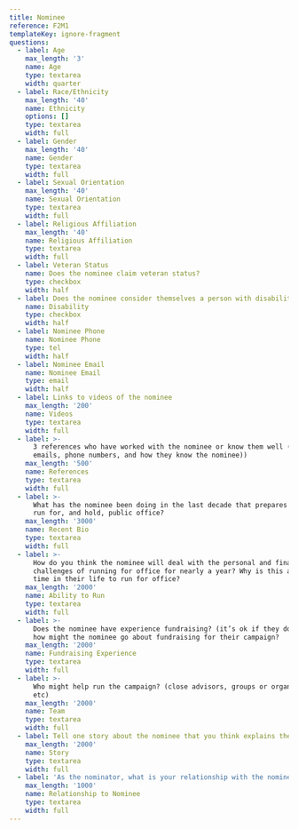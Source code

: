 ```yaml
---
title: Nominee
reference: F2M1
templateKey: ignore-fragment
questions:
  - label: Age
    max_length: '3'
    name: Age
    type: textarea
    width: quarter
  - label: Race/Ethnicity
    max_length: '40'
    name: Ethnicity
    options: []
    type: textarea
    width: full
  - label: Gender
    max_length: '40'
    name: Gender
    type: textarea
    width: full
  - label: Sexual Orientation
    max_length: '40'
    name: Sexual Orientation
    type: textarea
    width: full
  - label: Religious Affiliation
    max_length: '40'
    name: Religious Affiliation
    type: textarea
    width: full
  - label: Veteran Status
    name: Does the nominee claim veteran status?
    type: checkbox
    width: half
  - label: Does the nominee consider themselves a person with disabilities?
    name: Disability
    type: checkbox
    width: half
  - label: Nominee Phone
    name: Nominee Phone
    type: tel
    width: half
  - label: Nominee Email
    name: Nominee Email
    type: email
    width: half
  - label: Links to videos of the nominee
    max_length: '200'
    name: Videos
    type: textarea
    width: full
  - label: >-
      3 references who have worked with the nominee or know them well (names,
      emails, phone numbers, and how they know the nominee))
    max_length: '500'
    name: References
    type: textarea
    width: full
  - label: >-
      What has the nominee been doing in the last decade that prepares them to
      run for, and hold, public office?
    max_length: '3000'
    name: Recent Bio
    type: textarea
    width: full
  - label: >-
      How do you think the nominee will deal with the personal and financial
      challenges of running for office for nearly a year? Why is this a good
      time in their life to run for office?
    max_length: '2000'
    name: Ability to Run
    type: textarea
    width: full
  - label: >-
      Does the nominee have experience fundraising? (it’s ok if they don’t!) And
      how might the nominee go about fundraising for their campaign?
    max_length: '2000'
    name: Fundraising Experience
    type: textarea
    width: full
  - label: >-
      Who might help run the campaign? (close advisors, groups or organizations,
      etc)
    max_length: '2000'
    name: Team
    type: textarea
    width: full
  - label: Tell one story about the nominee that you think explains their values.
    max_length: '2000'
    name: Story
    type: textarea
    width: full
  - label: 'As the nominator, what is your relationship with the nominee?'
    max_length: '1000'
    name: Relationship to Nominee
    type: textarea
    width: full
---
```


